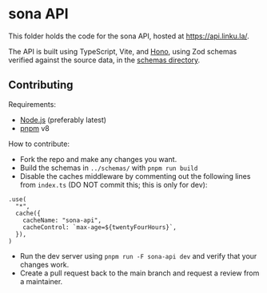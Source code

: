 # sona API

This folder holds the code for the sona API, hosted at https://api.linku.la/.

The API is built using TypeScript, Vite, and [Hono](https://hono.dev/), using Zod schemas verified against the source data, in the [schemas directory](../schemas).

## Contributing

Requirements:

- [Node.js](https://nodejs.org/) (preferably latest)
- [pnpm](https://pnpm.io/) v8

How to contribute:

- Fork the repo and make any changes you want.
- Build the schemas in `../schemas/` with `pnpm run build`
- Disable the caches middleware by commenting out the following lines from `index.ts` (DO NOT commit this; this is only for dev):

```
.use(
  "*",
  cache({
    cacheName: "sona-api",
    cacheControl: `max-age=${twentyFourHours}`,
  }),
)
```

- Run the dev server using `pnpm run -F sona-api dev` and verify that your changes work.
- Create a pull request back to the main branch and request a review from a maintainer.
